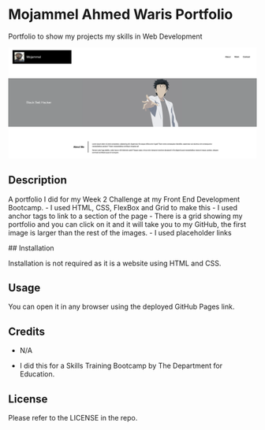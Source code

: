 # Mojammel Ahmed Waris Portfolio
Portfolio to show my projects my skills in Web Development


![Portfolio Image](https://github.com/BlackBeltHacker/mojammel-ahmed-waris-portfolio/blob/main/images/project-image-README.png)

## Description

A portfolio I did for my Week 2 Challenge at my Front End Development Bootcamp.
    - I used HTML, CSS, FlexBox and Grid to make this
    - I used anchor tags to link to a section of the page
    - There is a grid showing my portfolio and you can click on it and it will take you to my GitHub, the first image is larger than the rest of the images.
    - I used placeholder links


## Installation

Installation is not required as it is a website using HTML and CSS.

## Usage

You can open it in any browser using the deployed GitHub Pages link.

## Credits

- N/A

- I did this for a Skills Training Bootcamp by The Department for Education.

## License

Please refer to the LICENSE in the repo.



